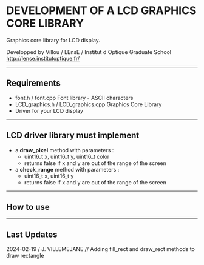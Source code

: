 DEVELOPMENT OF A LCD GRAPHICS CORE LIBRARY==========================================Graphics core library for LCD display.Developped by Villou / LEnsE / Institut d'Optique Graduate Schoolhttp://lense.institutoptique.fr/**********************************************************************Requirements ------------- font.h / font.cpp	Font library - ASCII characters- LCD_graphics.h / LCD_graphics.cpp		Graphics Core Library- Driver for your LCD display**********************************************************************LCD driver library must implement ---------------------------------- a **draw_pixel** method with parameters : 	- uint16_t x, uint16_t y, uint16_t color	- returns false if x and y are out of the range of the screen- a **check_range** method with parameters : 	- uint16_t x, uint16_t y	- returns false if x and y are out of the range of the screen**********************************************************************How to use----------**********************************************************************Last Updates------------2024-02-19 / J. VILLEMEJANE // Adding fill_rect and draw_rect methods to draw rectangle